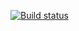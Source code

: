 [![Build status](https://ci.appveyor.com/api/projects/status/tkdwdvf00hhaqvhq/branch/main?svg=true)](https://ci.appveyor.com/project/Anastasy88/web-interface/branch/main)
